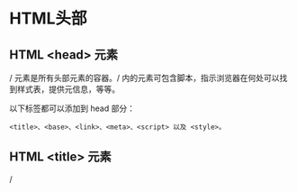 <!-- HTMLtoubu.md --- 
;; 
;; Description: 
;; Author: Hongyi Wu(吴鸿毅)
;; Email: wuhongyi@qq.com 
;; Created: 日 6月 30 16:05:18 2019 (+0800)
;; Last-Updated: 四 2月 13 23:50:28 2020 (+0800)
;;           By: Hongyi Wu(吴鸿毅)
;;     Update #: 2
;; URL: http://wuhongyi.cn -->

# HTML头部

## HTML \<head\> 元素

/<head/> 元素是所有头部元素的容器。/<head/> 内的元素可包含脚本，指示浏览器在何处可以找到样式表，提供元信息，等等。

以下标签都可以添加到 head 部分：
```
<title>、<base>、<link>、<meta>、<script> 以及 <style>。
```

## HTML \<title\> 元素

/<title/> 标签定义文档的标题。

title 元素在所有 HTML/XHTML 文档中都是必需的。

title 元素能够：
- 定义浏览器工具栏中的标题
- 提供页面被添加到收藏夹时显示的标题
- 显示在搜索引擎结果中的页面标题

一个简化的 HTML 文档：
```html
<!DOCTYPE html>
<html>
<head>
<title>Title of the document</title>
</head>

<body>
The content of the document......
</body>

</html>
```

## HTML <base> 元素

/<base/> 标签为页面上的所有链接规定默认地址或默认目标（target）：

```html
<head>
<base href="http://www.w3school.com.cn/images/" />
<base target="_blank" />
</head>
```

## HTML <link> 元素

/<link/> 标签定义文档与外部资源之间的关系。

/<link/> 标签最常用于连接样式表：
```html
<head>
<link rel="stylesheet" type="text/css" href="mystyle.css" />
</head>
```

## HTML <style> 元素

/<style/> 标签用于为 HTML 文档定义样式信息。

您可以在 style 元素内规定 HTML 元素在浏览器中呈现的样式：
```html
<head>
<style type="text/css">
body {background-color:yellow}
p {color:blue}
</style>
</head>
```

## HTML <meta> 元素

元数据（metadata）是关于数据的信息。

/<meta/> 标签提供关于 HTML 文档的元数据。元数据不会显示在页面上，但是对于机器是可读的。

典型的情况是，meta 元素被用于规定页面的描述、关键词、文档的作者、最后修改时间以及其他元数据。

/<meta/> 标签始终位于 head 元素中。

元数据可用于浏览器（如何显示内容或重新加载页面），搜索引擎（关键词），或其他 web 服务。

针对搜索引擎的关键词

一些搜索引擎会利用 meta 元素的 name 和 content 属性来索引您的页面。

下面的 meta 元素定义页面的描述：
```html
<meta name="description" content="Free Web tutorials on HTML, CSS, XML" />
```
下面的 meta 元素定义页面的关键词：
```html
<meta name="keywords" content="HTML, CSS, XML" />
```
name 和 content 属性的作用是描述页面的内容。

## HTML <script> 元素

/<script/> 标签用于定义客户端脚本，比如 JavaScript。


----

HTML 头部元素

```
<head>	定义关于文档的信息。
<title>	定义文档标题。
<base>	定义页面上所有链接的默认地址或默认目标。
<link>	定义文档与外部资源之间的关系。
<meta>	定义关于 HTML 文档的元数据。
<script>	定义客户端脚本。
<style>	定义文档的样式信息。
```


<!-- HTMLtoubu.md ends here -->
